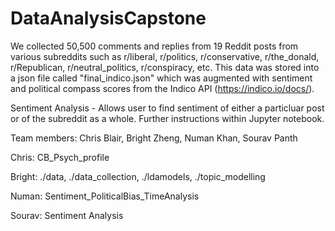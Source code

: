 # DataAnalysisCapstone


We collected 50,500 comments and replies from 19 Reddit posts from various subreddits such as r/liberal, r/politics, r/conservative, r/the_donald, r/Republican, r/neutral_politics, r/conspiracy, etc. This data was stored into a json file called "final_indico.json" which was augmented with sentiment and political compass scores from the Indico API (https://indico.io/docs/).

Sentiment Analysis - Allows user to find sentiment of either a particluar post or of the subreddit as a whole. Further instructions within Jupyter notebook.

Team members: Chris Blair, Bright Zheng, Numan Khan, Sourav Panth

Chris: CB_Psych_profile

Bright: ./data, ./data_collection, ./ldamodels, ./topic_modelling

Numan: Sentiment_PoliticalBias_TimeAnalysis

Sourav: Sentiment Analysis
